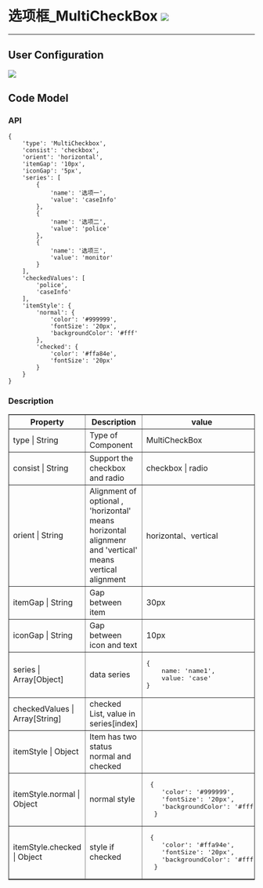 # 选项框\_MultiCheckBox ![](/assets/MultiCheckBox.png)

---

## User Configuration 

![](/assets/MultiCheckBoxUser.jpg)


## Code Model

### API

```
{
    'type': 'MultiCheckbox',
    'consist': 'checkbox',
    'orient': 'horizontal',
    'itemGap': '10px',
    'iconGap': '5px',
    'series': [
        {
            'name': '选项一',
            'value': 'caseInfo'
        },
        {
            'name': '选项二',
            'value': 'police'
        },
        {
            'name': '选项三',
            'value': 'monitor'
        }
    ],
    'checkedValues': [
        'police',
        'caseInfo'
    ],
    'itemStyle': {
        'normal': {
            'color': '#999999',
            'fontSize': '20px',
            'backgroundColor': '#fff'
        },
        'checked': {
            'color': '#ffa84e',
            'fontSize': '20px'
        }
    }
}
```

### Description

<table border="1">
<tr>
	<th width="30%">Property</th>
   <th width="30%">Description</th>
   <th> value </th>
</tr>
<tr>
	<td>type | String</td>
	<td>Type of Component</td>
	<td>MultiCheckBox</td>
</tr>
<tr>
	<td>consist | String</td>
	<td>Support the checkbox and radio</td>
	<td>checkbox | radio </td>
</tr>
<tr>
	<td>orient | String</td>
	<td>Alignment of optional , 'horizontal' means horizontal alignmenr and 'vertical' means vertical alignment</td>
	<td>horizontal、vertical</td>
</tr>
<tr>
	<td>itemGap | String</td>
	<td>Gap between item </td>
	<td>30px</td>
</tr>
<tr>
	<td>iconGap | String</td>
	<td>Gap between icon and text</td>
	<td>10px</td>
</tr>
<tr>
	<td>series | Array[Object]</td>
	<td>data series</td>
	<td>
<pre>
{
	name: 'name1',
	value: 'case'
}
</pre>
	</td>
</tr>
<tr>
	<td>checkedValues | Array[String]</td>
	<td>checked List, value in series[index]</td>
	<td></td>
</tr>
<tr>
	<td>itemStyle | Object</td>
	<td>Item has two status normal and checked </td>
	<td></td>
</tr>
<tr>
	<td>itemStyle.normal | Object</td>
	<td>normal style </td>
	<td><pre> {
	'color': '#999999',
	'fontSize': '20px',
	'backgroundColor': '#fff'
  }</pre></td>
</tr>
<tr>
	<td>itemStyle.checked | Object</td>
	<td>style if checked </td>
	<td><pre> {
	'color': '#ffa94e',
	'fontSize': '20px',
	'backgroundColor': '#fff'
  }</pre></td>
</tr>
</table>




